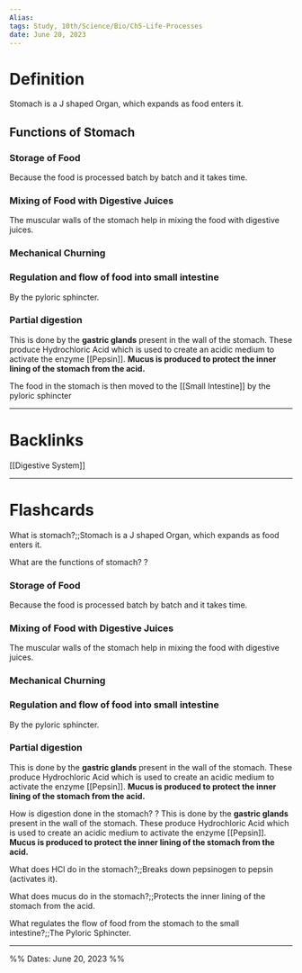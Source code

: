 ```yaml
---
Alias:
tags: Study, 10th/Science/Bio/Ch5-Life-Processes
date: June 20, 2023
---
```

# Definition
Stomach is a J shaped Organ, which expands as food enters it. 
## Functions of Stomach
### Storage of Food
Because the food is processed batch by batch and it takes time.
### Mixing of Food with Digestive Juices
The muscular walls of the stomach help in mixing the food with digestive juices. 
### Mechanical Churning
### Regulation and flow of food into small intestine
By the pyloric sphincter.
### Partial digestion
This is done by the **gastric glands** present in the wall of the stomach. These produce Hydrochloric Acid which is used to create an acidic medium to activate the enzyme [[Pepsin]].
**Mucus is produced to protect the inner lining of the stomach from the acid.**

The food in the stomach is then moved to the [[Small Intestine]] by the pyloric sphincter

---
# Backlinks
[[Digestive System]]

---
# Flashcards
What is stomach?;;Stomach is a J shaped Organ, which expands as food enters it.
<!--SR:!2024-11-10,356,280-->

What are the functions of stomach?
?
### Storage of Food
Because the food is processed batch by batch and it takes time.
### Mixing of Food with Digestive Juices
The muscular walls of the stomach help in mixing the food with digestive juices.
### Mechanical Churning
### Regulation and flow of food into small intestine
By the pyloric sphincter.
### Partial digestion
This is done by the **gastric glands** present in the wall of the stomach. These produce Hydrochloric Acid which is used to create an acidic medium to activate the enzyme [[Pepsin]].
**Mucus is produced to protect the inner lining of the stomach from the acid.**
<!--SR:!2024-07-11,151,200-->

How is digestion done in the stomach?
?
This is done by the **gastric glands** present in the wall of the stomach. These produce Hydrochloric Acid which is used to create an acidic medium to activate the enzyme [[Pepsin]].
**Mucus is produced to protect the inner lining of the stomach from the acid.**
<!--SR:!2024-06-28,222,240-->

What does HCl do in the stomach?;;Breaks down pepsinogen to pepsin (activates it).
<!--SR:!2025-06-16,537,300-->

What does mucus do in the stomach?;;Protects the inner lining of the stomach from the acid.
<!--SR:!2025-12-27,682,300-->
What regulates the flow of food from the stomach to the small intestine?;;The Pyloric Sphincter.
<!--SR:!2024-05-23,246,288-->


---

%%
Dates: June 20, 2023
%%